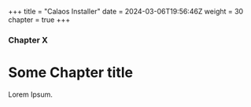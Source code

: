 +++
title = "Calaos Installer"
date = 2024-03-06T19:56:46Z
weight = 30
chapter = true
+++

### Chapter X

# Some Chapter title

Lorem Ipsum.